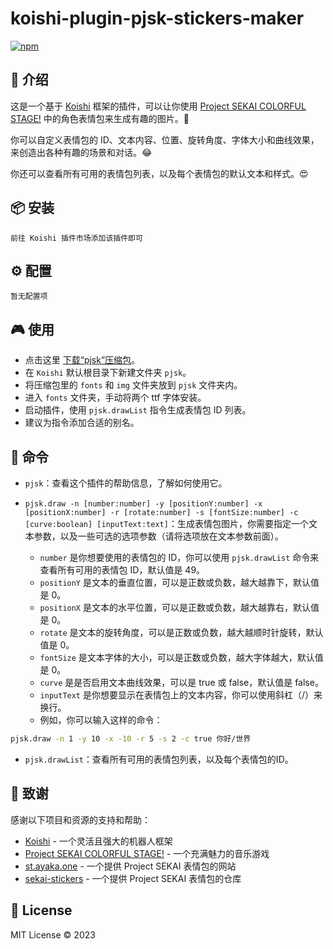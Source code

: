 # koishi-plugin-pjsk-stickers-maker

[![npm](https://img.shields.io/npm/v/koishi-plugin-pjsk-stickers-maker?style=flat-square)](https://www.npmjs.com/package/koishi-plugin-pjsk-stickers-maker)

## 🎈 介绍

这是一个基于 [Koishi](https://koishi.chat/) 框架的插件，可以让你使用 [Project SEKAI COLORFUL STAGE!](https://pjsekai.sega.jp/) 中的角色表情包来生成有趣的图片。🌈

你可以自定义表情包的 ID、文本内容、位置、旋转角度、字体大小和曲线效果，来创造出各种有趣的场景和对话。😂

你还可以查看所有可用的表情包列表，以及每个表情包的默认文本和样式。😍

## 📦 安装

```
前往 Koishi 插件市场添加该插件即可
```

## ⚙️ 配置

```
暂无配置项
```

## 🎮 使用

- 点击这里 [下载“pjsk”压缩包](https://media-zjhz-fy-person.zj6oss.ctyunxs.cn/PERSONCLOUD/9275a5ed-87eb-4670-926b-17b32bdef2a3.zip?x-amz-CLIENTTYPEIN=UNKNOWN&AWSAccessKeyId=0Lg7dAq3ZfHvePP8DKEU&x-amz-userLevel=0&x-amz-limitrate=51200&x-amz-UID=746515155&x-amz-APPID=828221&response-content-disposition=attachment%3Bfilename%3D%22pjsk.zip%22%3Bfilename*%3DUTF-8%27%27pjsk.zip&x-amz-CLIENTNETWORK=UNKNOWN&x-amz-CLOUDTYPEIN=PERSON&Signature=KnRg27f3Jm/j4axr544EiuU5EB0%3D&Expires=1703923768&x-amz-FSIZE=27723739&x-amz-UFID=625111108844482999)。
- 在 `Koishi` 默认根目录下新建文件夹 `pjsk`。
- 将压缩包里的 `fonts` 和 `img` 文件夹放到 `pjsk` 文件夹内。
- 进入 `fonts` 文件夹，手动将两个 ttf 字体安装。
- 启动插件，使用 `pjsk.drawList` 指令生成表情包 ID 列表。
- 建议为指令添加合适的别名。

## 📝 命令

- `pjsk`：查看这个插件的帮助信息，了解如何使用它。

- `pjsk.draw -n [number:number] -y [positionY:number] -x [positionX:number] -r [rotate:number] -s [fontSize:number] -c [curve:boolean] [inputText:text]`：生成表情包图片，你需要指定一个文本参数，以及一些可选的选项参数（请将选项放在文本参数前面）。
  - `number` 是你想要使用的表情包的 ID，你可以使用 `pjsk.drawList` 命令来查看所有可用的表情包 ID，默认值是 49。
  - `positionY` 是文本的垂直位置，可以是正数或负数，越大越靠下，默认值是 0。
  - `positionX` 是文本的水平位置，可以是正数或负数，越大越靠右，默认值是 0。
  - `rotate` 是文本的旋转角度，可以是正数或负数，越大越顺时针旋转，默认值是 0。
  - `fontSize` 是文本字体的大小，可以是正数或负数，越大字体越大，默认值是 0。
  - `curve` 是是否启用文本曲线效果，可以是 true 或 false，默认值是 false。
  - `inputText` 是你想要显示在表情包上的文本内容，你可以使用斜杠（/）来换行。
  - 例如，你可以输入这样的命令：

```bash
pjsk.draw -n 1 -y 10 -x -10 -r 5 -s 2 -c true 你好/世界
```

- `pjsk.drawList`：查看所有可用的表情包列表，以及每个表情包的ID。


## 🙏 致谢

感谢以下项目和资源的支持和帮助：

- [Koishi](https://koishi.chat/) - 一个灵活且强大的机器人框架
- [Project SEKAI COLORFUL STAGE!](https://pjsekai.sega.jp/) - 一个充满魅力的音乐游戏
- [st.ayaka.one](https://st.ayaka.one/) - 一个提供 Project SEKAI 表情包的网站
- [sekai-stickers](https://github.com/TheOriginalAyaka/sekai-stickers) - 一个提供 Project SEKAI 表情包的仓库

## 📄 License

MIT License © 2023